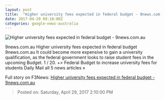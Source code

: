 ```yaml
---
layout: post
title:  "Higher university fees expected in federal budget - 9news.com.au"
date: 2017-04-29 09:10:00Z
categories: google-news-australia
---
```


![Higher university fees expected in federal budget - 9news.com.au](http://9network-vod-progressive.akamaized.net/media2/664969388001/2017/04/664969388001_5416066272001_5416046717001-vs.jpg)

9news.com.au Higher university fees expected in federal budget 9news.com.au It could become more expensive to gain a university qualification, as the federal government looks to raise student fees in the upcoming Budget. 1 / 20. +> Federal Budget to increase university fees for students Daily Mail all 5 news articles »


Full story on F3News: [Higher university fees expected in federal budget - 9news.com.au](http://www.f3nws.com/n/kYNFhC)

> Posted on: Saturday, April 29, 2017 2:10:00 PM
